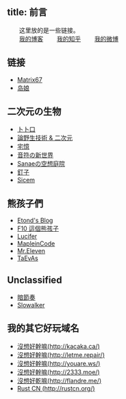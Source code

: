 title: 前言
---

　　这里放的是一些链接。<br>
&emsp;&emsp;[我的博客](http://zlper.net/)
&emsp;&emsp;[我的知乎](https://www.zhihu.com/people/mates-pit/)
&emsp;&emsp;[我的微博](http://weibo.com/2497698800/)

## 链接

+ [Matrix67](http://www.matrix67.com/)
+ [岛娘](http://www.shuizilong.com/house/)

## 二次元の生物

+ [卜卜口](http://i.mouto.org/#me)
+ [論野生技術 & 二次元](http://yooooo.us/)
+ [宅憶](http://ewe.moe/)
+ [音符の新世界](http://freedom.moe/)
+ [Sanaeの空想庭院](http://blog.kochiya.me/)
+ [釘子](http://im.dimpurr.com/)
+ [Sicem](http://www.sicemcolle.com/)

## 熊孩子們

+ [Etond's Blog](http://monkeyde17.github.io/)
+ [F10 這個熊孩子](http://f10.moe/)
+ [Lucifer](http://ikaros.club/)
+ [MapleinCode](http://mapleincode.com/)
+ [Mr.Eleven](http://eleven.name/)
+ [TaEvAs](http://taevas.xyz/)

## Unclassified

+ [暗節奏](http://darkrhythm.net/)
+ [Slowalker](http://slowalker.gitcafe.com/)

## 我的其它好玩域名

+ [沒想好幹嘛(http://kacaka.ca/)](http://kacaka.ca/)
+ [沒想好幹嘛(http://letme.repair/)](http://letme.repair/)
+ [沒想好幹嘛(http://youare.ws/)](http://youare.ws/)
+ [沒想好幹嘛(http://2333.moe/)](http://2333.moe/)
+ [沒想好乾嘛(http://flandre.me/)](http://flandre.me/)
+ [Rust CN (http://rustcn.org/)](http://rustcn.org/)



